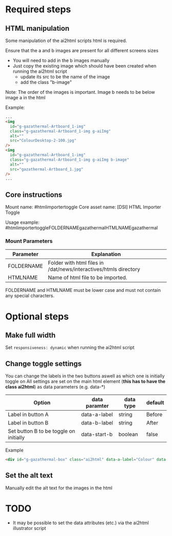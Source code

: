 # Required steps

## HTML manipulation

Some manipulation of the ai2html scripts html is required.

Ensure that the a and b images are present for all different screens sizes

- You will need to add in the b images manually
- Just copy the existing image which should have been created when running the ai2html script
  - update its src to be the name of the image
  - add the class "b-image"

Note: The order of the images is important. Image b needs to be below image a in the html

Example:

```html
...
<img
  id="g-gazathermal-Artboard_1-img"
  class="g-gazathermal-Artboard_1-img g-aiImg"
  alt=""
  src="ColourDesktop-2-100.jpg"
/>
<img
  id="g-gazathermal-Artboard_1-img"
  class="g-gazathermal-Artboard_1-img g-aiImg b-image"
  alt=""
  src="gazathermal-Artboard_1.jpg"
/>
...
```

## Core instructions

Mount name: #htmlimportertoggle
Core asset name: [DSI] HTML Importer Toggle

Usage example: #htmlimportertoggleFOLDERNAMEgazathermalHTMLNAMEgazathermal

### Mount Parameters

| Parameter  | Explanation                                                      |
| ---------- | ---------------------------------------------------------------- |
| FOLDERNAME | Folder with html files in /dat/news/interactives/htmls directory |
| HTMLNAME   | Name of html file to be imported.                                |

FOLDERNAME and HTMLNAME must be lower case and must not contain any special characters.

# Optional steps

## Make full width

Set `responsiveness: dynamic` when running the ai2html script

## Change toggle settings

You can change the labels in the two buttons aswell as which one is initially toggle on
All settings are set on the main html element (**this has to have the class ai2html**) as data parameters (e.g. data-\*)

| Option                                 | data paramter | data type | default |
| -------------------------------------- | ------------- | --------- | ------- |
| Label in button A                      | data-a-label  | string    | Before  |
| Label in button B                      | data-b-label  | string    | After   |
| Set button B to be toggle on initially | data-start-b  | boolean   | false   |

Example

```html
<div id="g-gazathermal-box" class="ai2html" data-a-label="Colour" data-b-label="Thermal" data-start-b="true">...</div>
```

## Set the alt text

Manually edit the alt text for the images in the html

# TODO

- It may be possible to set the data attributes (etc.) via the ai2html illustrator script
